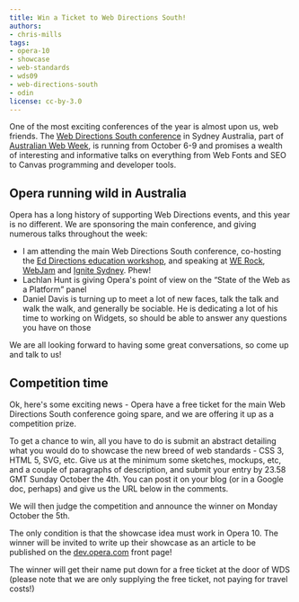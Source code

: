 ```yaml
---
title: Win a Ticket to Web Directions South!
authors:
- chris-mills
tags:
- opera-10
- showcase
- web-standards
- wds09
- web-directions-south
- odin
license: cc-by-3.0
---
```


<p>One of the most exciting conferences of the year is almost upon us,
web friends. The <a href="http://south09.webdirections.org/" target="_blank">Web Directions South conference</a> in Sydney Australia, part of <a href="http://webweek.com.au/" target="_blank">Australian Web Week</a>, is running from October 6-9 and promises a
wealth of interesting and informative talks on everything from Web
Fonts and SEO to Canvas programming and developer tools.</p>

<h2>Opera running wild in Australia</h2>

<p>Opera has a long history of supporting Web Directions events, and
this year is no different. We are sponsoring the main conference, and
giving numerous talks throughout the week:</p>

<ul>
  <li>I am attending the main Web Directions South conference, co-hosting the <a href="http://south09.webdirections.org/workshops#ed-directions" target="_blank">Ed Directions education workshop</a>, and speaking at <a href="http://south09.webdirections.org/werock" target="_blank">WE Rock</a>, <a href="http://webjam.com.au" target="_blank">WebJam</a> and <a href="http://www.ignitesydney.com/" target="_blank">Ignite Sydney</a>. Phew!</li>
  <li>Lachlan Hunt is giving Opera&#39;s point of view on the <q>State of
the Web as a Platform</q> panel</li>
  <li>Daniel Davis is turning up to meet a lot of new faces, talk the
talk and walk the walk, and generally be sociable. He is dedicating a
lot of his time to working on Widgets, so should be able to answer any
questions you have on those</li>
</ul>

<p>We are all looking forward to having some great conversations, so
come up and talk to us!</p>

<h2>Competition time</h2>

<p>Ok, here&#39;s some exciting news - Opera have a free ticket for the
main Web Directions South conference going spare, and we are offering it up as a
competition prize.

<p>To get a chance to win, all you have to do is
submit an abstract detailing what you would do to showcase the new
breed of web standards - CSS 3, HTML 5, SVG, etc. Give us at the minimum some
sketches, mockups, etc, and a couple of paragraphs of description, and
submit your entry by 23.58 GMT Sunday October the
4th. You can post it on your blog (or in a Google doc, perhaps) and give
us the URL below in the comments.</p>

<p>We will then judge the competition and announce the winner on Monday October the 5th.</p>

<p>The only condition is that the showcase idea must work in Opera 10. The winner will be invited to write up their showcase as an article to be published on the <a href="http://dev.opera.com" target="_blank">dev.opera.com</a> front page!</p>

<p>The winner will get their name put down for a free ticket at the
door of WDS (please note that we are only supplying the free ticket,
not paying for travel costs!)</p>
</p>

